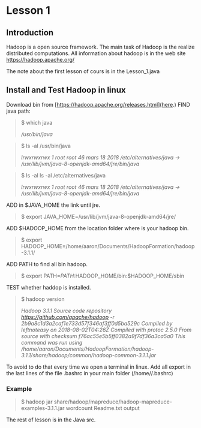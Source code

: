 # Lesson 1

## Introduction

Hadoop is a open source framework. The main task of Hadoop is the realize distributed computations. All information about hadoop is in the web site https://hadoop.apache.org/

The note about the first lesson of cours is in the Lesson_1.java

## Install and Test Hadoop in linux

Download bin from  [https://hadoop.apache.org/releases.html](here.)
FIND java path:
  >$ which java
  >
  > _/usr/bin/java_
  
  >$ ls -al /usr/bin/java
  >
  > _lrwxrwxrwx 1 root root 46 mars  18  2018 /etc/alternatives/java -> /usr/lib/jvm/java-8-openjdk-amd64/jre/bin/java_
  
  >$ ls -al ls -al /etc/alternatives/java
  >
  > _lrwxrwxrwx 1 root root 46 mars  18  2018 /etc/alternatives/java -> /usr/lib/jvm/java-8-openjdk-amd64/jre/bin/java_

ADD in $JAVA_HOME the link until jre.
  >$ export JAVA_HOME=/usr/lib/jvm/java-8-openjdk-amd64/jre/
  
ADD $HADOOP_HOME from the location folder where is your hadoop bin.
  >$ export HADOOP_HOME=/home/aaron/Documents/HadoopFormation/hadoop-3.1.1/
  
ADD PATH to find all bin hadoop.
  >$ export PATH=$PATH:$HADOOP_HOME/bin:$HADOOP_HOME/sbin
  
TEST whether haddop is installed.
  >$ hadoop version
  >
  >  _Hadoop 3.1.1_
  >  _Source code repository https://github.com/apache/hadoop -r 2b9a8c1d3a2caf1e733d57f346af3ff0d5ba529c_
  >  _Compiled by leftnoteasy on 2018-08-02T04:26Z_
  >  _Compiled with protoc 2.5.0_
  >  _From source with checksum f76ac55e5b5ff0382a9f7df36a3ca5a0_
  >  _This command was run using /home/aaron/Documents/HadoopFormation/hadoop-3.1.1/share/hadoop/common/hadoop-common-3.1.1.jar_

To avoid to do that every time we open a terminal in linux. Add all export in the last lines of the file .bashrc in your main folder (/home/<user>/.bashrc)

### Example
  >$ hadoop jar share/hadoop/mapreduce/hadoop-mapreduce-examples-3.1.1.jar wordcount Readme.txt output

The rest of lesson is in the Java src. 
